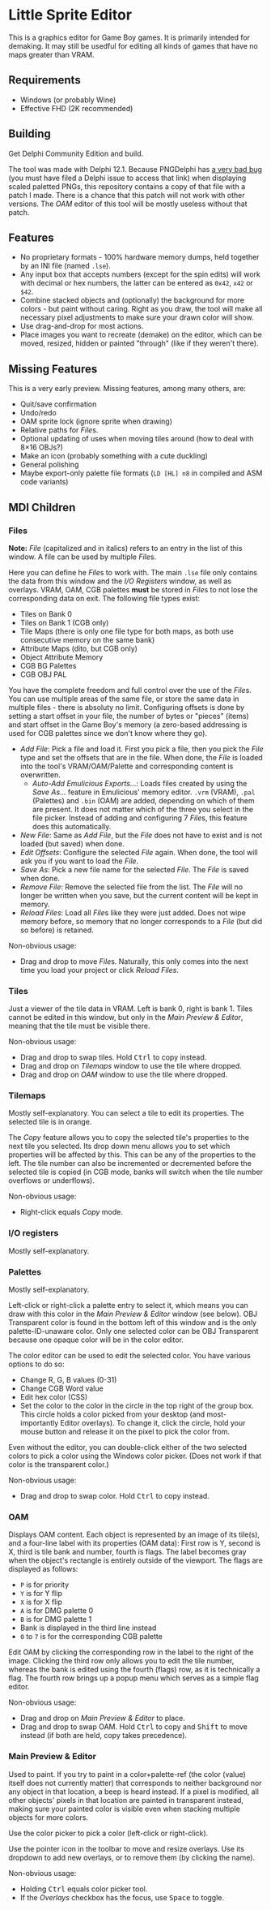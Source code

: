 # Little Sprite Editor

This is a graphics editor for Game Boy games. It is primarily intended for demaking. It may still be usedful for editing all kinds of games that have no maps greater than VRAM.


## Requirements

- Windows (or probably Wine)
- Effective FHD (2K recommended)


## Building

Get Delphi Community Edition and build.

The tool was made with Delphi 12.1. Because PNGDelphi has [a very bad bug](https://embt.atlassian.net/servicedesk/customer/portal/1/RSS-2662) (you must have filed a Delphi issue to access that link) when displaying scaled paletted PNGs, this repository contains a copy of that file with a patch I made. There is a chance that this patch will not work with other versions. The _OAM_ editor of this tool will be mostly useless without that patch.


## Features
- No proprietary formats - 100% hardware memory dumps, held together by an INI file (named `.lse`).
- Any input box that accepts numbers (except for the spin edits) will work with decimal or hex numbers, the latter can be entered as `0x42`, `x42` or `$42`.
- Combine stacked objects and (optionally) the background for more colors - but paint without caring. Right as you draw, the tool will make all necessary pixel adjustments to make sure your drawn color will show.
- Use drag-and-drop for most actions.
- Place images you want to recreate (demake) on the editor, which can be moved, resized, hidden or painted "through" (like if they weren't there).


## Missing Features

This is a very early preview. Missing features, among many others, are:
- Quit/save confirmation
- Undo/redo
- OAM sprite lock (ignore sprite when drawing)
- Relative paths for _File_&#8288;s.
- Optional updating of uses when moving tiles around (how to deal with 8×16 OBJs?)
- Make an icon (probably something with a cute duckling)
- General polishing
- Maybe export-only palette file formats (`LD [HL] n8` in compiled and ASM code variants)


## MDI Children

### Files

**Note:** _File_ (capitalized and in italics) refers to an entry in the list of this window. A file can be used by multiple _File_&#8288;s.

Here you can define he _File_&#8288;s to work with. The main `.lse` file only contains the data from this window and the _I/O Registers_ window, as well as overlays. VRAM, OAM, CGB palettes **must** be stored in _File_&#8288;s to not lose the corresponding data on exit. The following file types exist:
- Tiles on Bank 0
- Tiles on Bank 1 (CGB only)
- Tile Maps (there is only one file type for both maps, as both use consecutive memory on the same bank)
- Attribute Maps (dito, but CGB only)
- Object Attribute Memory
- CGB BG Palettes
- CGB OBJ PAL

You have the complete freedom and full control over the use of the _File_&#8288;s. You can use multiple areas of the same file, or store the same data in multiple files - there is absoluty no limit. Configuring offsets is done by setting a start offset in your file, the number of bytes or "pieces" (items) and start offset in the Game Boy's memory (a zero-based addressing is used for CGB palettes since we don't know where they go).

- _Add File_: Pick a file and load it. First you pick a file, then you pick the _File_ type and set the offsets that are in the file. When done, the _File_ is loaded into the tool's VRAM/OAM/Palette and corresponding content is overwritten.
  - _Auto-Add Emulicious Exports..._: Loads files created by using the _Save As..._ feature in Emulicious' memory editor. `.vrm` (VRAM), `.pal` (Palettes) and `.bin` (OAM) are added, depending on which of them are present. It does not matter which of the three you select in the file picker. Instead of adding and configuring 7 _File_&#8288;s, this feature does this automatically.
- _New File_: Same as _Add File_, but the _File_ does not have to exist and is not loaded (but saved) when done.
- _Edit Offsets_: Configure the selected _File_ again. When done, the tool will ask you if you want to load the _File_.
- _Save As_: Pick a new file name for the selected _File_. The _File_ is saved when done.
- _Remove File_: Remove the selected file from the list. The _File_ will no longer be written when you save, but the current content will be kept in memory.
- _Reload Files_: Load all _File_&#8288;s like they were just added. Does not wipe memory before, so memory that no longer corresponds to a _File_ (but did so before) is retained.

Non-obvious usage:
- Drag and drop to move _File_&#8288;s. Naturally, this only comes into the next time you load your project or click _Reload Files_.


### Tiles

Just a viewer of the tile data in VRAM. Left is bank 0, right is bank 1. Tiles cannot be edited in this window, but only in the _Main Preview & Editor_, meaning that the tile must be visible there.

Non-obvious usage:
- Drag and drop to swap tiles. Hold <kbd>Ctrl</kbd> to copy instead.
- Drag and drop on _Tilemaps_ window to use the tile where dropped.
- Drag and drop on _OAM_ window to use the tile where dropped.


### Tilemaps

Mostly self-explanatory. You can select a tile to edit its properties. The selected tile is in orange.

The _Copy_ feature allows you to copy the selected tile's properties to the next tile you selected. Its drop down menu allows you to set which properties will be affected by this. This can be any of the properties to the left. The tile number can also be incremented or decremented before the selected tile is copied (in CGB mode, banks will switch when the tile number overflows or underflows).

Non-obvious usage:
- Right-click equals _Copy_ mode.


### I/O registers

Mostly self-explanatory.


### Palettes

Mostly self-explanatory.

Left-click or right-click a palette entry to select it, which means you can draw with this color in the _Main Preview & Editor_ window (see below). OBJ Transparent color is found in the bottom left of this window and is the only palette-ID-unaware color. Only one selected color can be OBJ Transparent because one opaque color will be in the color editor.

The color editor can be used to edit the selected color. You have various options to do so:
- Change R, G, B values (0-31)
- Change CGB Word value
- Edit hex color (CSS)
- Set the color to the color in the circle in the top right of the group box. This circle holds a color picked from your desktop (and most-importantly Editor overlays). To change it, click the circle, hold your mouse button and release it on the pixel to pick the color from.

Even without the editor, you can double-click either of the two selected colors to pick a color using the Windows color picker. (Does not work if that color is the transparent color.)

Non-obvious usage:
- Drag and drop to swap color. Hold <kbd>Ctrl</kbd> to copy instead.


### OAM

Displays OAM content. Each object is represented by an image of its tile(s), and a four-line label with its properties (OAM data): First row is Y, second is X, third is tile bank and number, fourth is flags. The label becomes gray when the object's rectangle is entirely outside of the viewport. The flags are displayed as follows:
- `P` is for priority
- `Y` is for Y flip
- `X` is for X flip
- `A` is for DMG palette 0
- `B` is for DMG palette 1
- Bank is displayed in the third line instead
- `0` to `7` is for the corresponding CGB palette

Edit OAM by clicking the corresponding row in the label to the right of the image. Clicking the third row only allows you to edit the tile number, whereas the bank is edited using the fourth (flags) row, as it is technically a flag. The fourth row brings up a popup menu which serves as a simple flag editor.

Non-obvious usage:
- Drag and drop on _Main Preview & Editor_ to place.
- Drag and drop to swap OAM. Hold <kbd>Ctrl</kbd> to copy and <kbd>Shift</kbd> to move instead (if both are held, copy takes precedence).


### Main Preview & Editor

Used to paint. If you try to paint in a color+palette-ref (the color (value) itself does not currently matter) that corresponds to neither background nor any object in that location, a beep is heard instead. If a pixel is modified, all other objects' pixels in that location are painted in transparent instead, making sure your painted color is visible even when stacking multiple objects for more colors.

Use the color picker to pick a color (left-click or right-click).

Use the pointer icon in the toolbar to move and resize overlays. Use its dropdown to add new overlays, or to remove them (by clicking the name).

Non-obvious usage:
- Holding <kbd>Ctrl</kbd> equals color picker tool.
- If the _Overlays_ checkbox has the focus, use <kbd>Space</kbd> to toggle.
